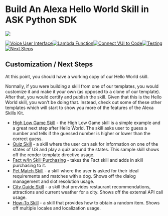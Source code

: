 # Build An Alexa Hello World Skill in ASK Python SDK
<img src="https://m.media-amazon.com/images/G/01/mobile-apps/dex/alexa/alexa-skills-kit/tutorials/quiz-game/header._TTH_.png" />

[![Voice User Interface](https://m.media-amazon.com/images/G/01/mobile-apps/dex/alexa/alexa-skills-kit/tutorials/navigation/1-locked._TTH_.png)](./1-voice-user-interface.md)[![Lambda Function](https://m.media-amazon.com/images/G/01/mobile-apps/dex/alexa/alexa-skills-kit/tutorials/navigation/2-locked._TTH_.png)](./2-lambda-function.md)[![Connect VUI to Code](https://m.media-amazon.com/images/G/01/mobile-apps/dex/alexa/alexa-skills-kit/tutorials/navigation/3-locked._TTH_.png)](./3-connect-vui-to-code.md)[![Testing](https://m.media-amazon.com/images/G/01/mobile-apps/dex/alexa/alexa-skills-kit/tutorials/navigation/4-locked._TTH_.png)](./4-testing.md)[![Next Steps](https://m.media-amazon.com/images/G/01/mobile-apps/dex/alexa/alexa-skills-kit/tutorials/navigation/5-on._TTH_.png)](./5-next-steps.md)

## Customization / Next Steps

At this point, you should have a working copy of our Hello World skill. 

Normally, if you were building a skill from one of our templates, you would customize it and make it your own (as opposed to a clone of our template).  After that, you would certify and publish the skill.  Given that this is the Hello World skill, you won't be doing that.  Instead, check out some of these other templates which will start to show you more of the features of the Alexa Skills Kit.

* [High Low Game Skill](https://github.com/alexa-labs/skill-sample-python-highlowgame) - the High Low Game skill is a simple example and a great next step after Hello World. The skill asks user to guess a number and tells if the guessed number is higher or lower than the correct guess. 
* [Quiz Skill](https://github.com/alexa-labs/skill-sample-python-quiz-game) - a skill where the user can ask for information on one of the states of US and play a quiz around the states. This sample skill shows off the render template directive usage.
* [Fact w/In Skill Purchasing](https://github.com/alexa-labs/skill-sample-python-fact-in-skill-purchases) - takes the Fact skill and adds in skill purchasing to it.
* [Pet Match Skill](https://github.com/alexa-labs/skill-sample-python-pet-match) - a skill where the user is asked for their ideal requirements and matches with a dog. Shows off the dialog management and slot resolution usage.
* [City Guide Skill](https://github.com/alexa-labs/skill-sample-python-city-guide) - a skill that provides restaurant recommendations, attractions and current weather for a city. Shows off the external API call usage.
* [How-To Skill](https://github.com/alexa-labs/skill-sample-python-how-to) - a skill that provides how to obtain a random item. Shows off multiple locales and localization usage.